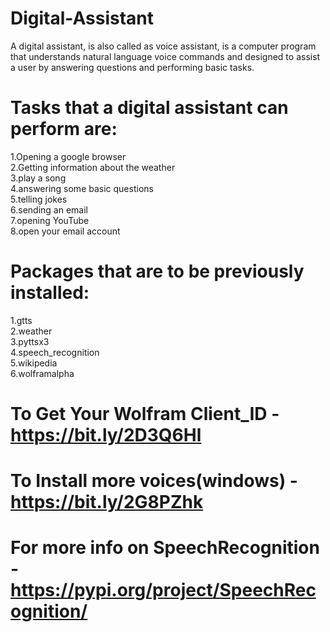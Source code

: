 # Digital-Assistant
A digital assistant, is also called as voice assistant, is a computer program that understands natural language voice commands 
and designed to assist a user by answering questions and performing basic tasks.

# Tasks that a digital assistant can perform are:
1.Opening a google browser                                                                                                                 
2.Getting information about the weather                                                                                                    
3.play a song                                                                                                                              
4.answering some basic questions                                                                                                          
5.telling jokes                                                                                                                             
6.sending an email                                                                                                                        
7.opening YouTube                                                                                                                           
8.open your email account                                                                                                                 

# Packages that are to be previously installed:                                                                                           
1.gtts                                                                                                                                    
2.weather                                                                                                                                 
3.pyttsx3                                                                                                                                  
4.speech_recognition                                                                                                                      
5.wikipedia                                                                                                                               
6.wolframalpha

# To Get Your Wolfram Client_ID - https://bit.ly/2D3Q6Hl
# To Install more voices(windows) - https://bit.ly/2G8PZhk
# For more info on SpeechRecognition -https://pypi.org/project/SpeechRecognition/
